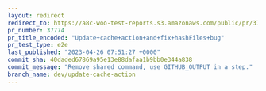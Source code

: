 ```yaml
---
layout: redirect
redirect_to: https://a8c-woo-test-reports.s3.amazonaws.com/public/pr/37774/e2e/index.html
pr_number: 37774
pr_title_encoded: "Update+cache+action+and+fix+hashFiles+bug"
pr_test_type: e2e
last_published: "2023-04-26 07:51:27 +0000"
commit_sha: 40daded67869a95e13e88dafaa1b9bb0e344a838
commit_message: "Remove shared command, use GITHUB_OUTPUT in a step."
branch_name: dev/update-cache-action
---
```

